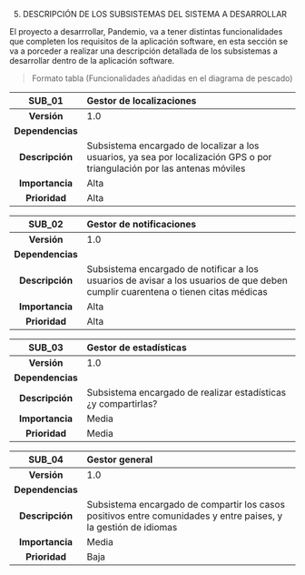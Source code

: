 5. DESCRIPCIÓN DE LOS SUBSISTEMAS DEL SISTEMA A DESARROLLAR 

El proyecto a desarrrollar, Pandemio, va a tener distintas funcionalidades que completen los requisitos de la aplicación software, en esta sección se va a porceder a realizar una descripción detallada de los subsistemas a desarrollar dentro de la aplicación software.

> Formato tabla (Funcionalidades añadidas en el diagrama de pescado)

|**SUB_01**| Gestor de localizaciones 
| :---: | :--- |
|**Versión**| 1.0
|**Dependencias**|
|**Descripción**| Subsistema encargado de localizar a los usuarios, ya sea por localización GPS o por triangulación por las antenas móviles
|**Importancia**| Alta
|**Prioridad**| Alta

|**SUB_02**| Gestor de notificaciones
| :---: | :--- |
|**Versión**| 1.0
|**Dependencias**| 
|**Descripción**| Subsistema encargado de notificar a los usuarios de avisar a los usuarios de que deben cumplir cuarentena o tienen citas médicas
|**Importancia**| Alta
|**Prioridad**| Alta

|**SUB_03**| Gestor de estadísticas
| :---: | :--- |
|**Versión**| 1.0
|**Dependencias**| 
|**Descripción**| Subsistema encargado de realizar estadísticas ¿y compartirlas?
|**Importancia**| Media
|**Prioridad**| Media

|**SUB_04**| Gestor general
| :---: | :--- |
|**Versión**| 1.0
|**Dependencias**|
|**Descripción**| Subsistema encargado de compartir los casos positivos entre comunidades y entre paises, y la gestión de idiomas
|**Importancia**| Media
|**Prioridad**| Baja

